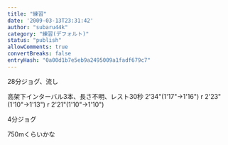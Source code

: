 ```yaml
---
title: "練習"
date: '2009-03-13T23:31:42'
author: "subaru44k"
category: "練習(デフォルト)"
status: "publish"
allowComments: true
convertBreaks: false
entryHash: "0a00d1b7e5eb9a2495009a1fadf679c7"
---
```

28分ジョグ、流し

高架下インターバル3本、長さ不明、レスト30秒
2'34"(1'17"→1'16")
r
2'23"(1'10"→1'13")
r
2'21"(1'10"→1'10")

4分ジョグ

750mくらいかな

